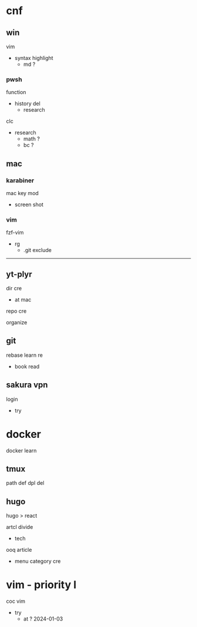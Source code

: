 
# cnf


## win

vim
- syntax highlight
  - md ?


### pwsh

function

- history del
  - research


clc
- research
  - math ?
  - bc ?



## mac

### karabiner

mac key mod
- screen shot


### vim

fzf-vim
- rg
  - .git exclude




---

## yt-plyr

dir cre
- at mac

repo cre


organize


## git

rebase learn re
- book read


## sakura vpn

login
- try


# docker

docker learn


## tmux

path def dpl del


## hugo

hugo > react


artcl divide
- tech


ooq article
- menu category cre


# vim  -  priority l

coc vim
- try
  - at ? 2024-01-03




